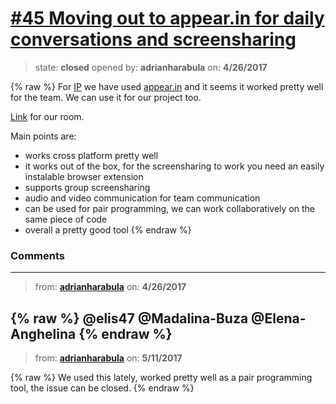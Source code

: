 # [\#45 Moving out to appear.in for daily conversations and screensharing](https://github.com/adrianharabula/condr/issues/45)

> state: **closed** opened by: **adrianharabula** on: **4/26/2017**

{% raw %}
For [IP](https://profs.info.uaic.ro/~adiftene/Scoala/2017/IP/index.htm) we have used [appear.in](http://appear.in) and it seems it worked pretty well for the team. We can use it for our project too.

[Link](https://appear.in/condr) for our room.

Main points are:
- works cross platform pretty well
- it works out of the box, for the screensharing to work you need an easily instalable browser extension
- supports group screensharing
- audio and video communication for team communication
- can be used for pair programming, we can work collaboratively on the same piece of code
- overall a pretty good tool
{% endraw %}


### Comments

---
> from: [**adrianharabula**](https://github.com/adrianharabula/condr/issues/45#issuecomment-297294751) on: **4/26/2017**

{% raw %}
@elis47 @Madalina-Buza @Elena-Anghelina 
{% endraw %}
---
> from: [**adrianharabula**](https://github.com/adrianharabula/condr/issues/45#issuecomment-300925190) on: **5/11/2017**

{% raw %}
We used this lately, worked pretty well as a pair programming tool, the issue can be closed.
{% endraw %}
